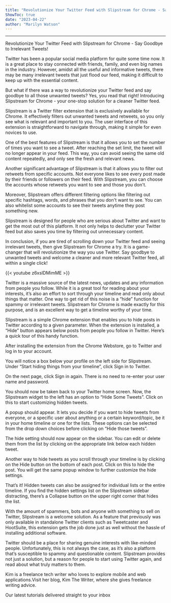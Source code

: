 ```yaml
---
title: "Revolutionize Your Twitter Feed with Slipstream for Chrome - Say Goodbye to Irrelevant Tweets!"
ShowToc: true 
date: "2023-04-22"
author: "Marilyn Watson"
---
```

*****
Revolutionize Your Twitter Feed with Slipstream for Chrome - Say Goodbye to Irrelevant Tweets!

Twitter has been a popular social media platform for quite some time now. It is a great place to stay connected with friends, family, and even big names in the industry. However, amidst all the useful and informative tweets, there may be many irrelevant tweets that just flood our feed, making it difficult to keep up with the essential content.

But what if there was a way to revolutionize your Twitter feed and say goodbye to all those unwanted tweets? Yes, you read that right! Introducing Slipstream for Chrome - your one-stop solution for a cleaner Twitter feed.

Slipstream is a Twitter filter extension that is exclusively available for Chrome. It effectively filters out unwanted tweets and retweets, so you only see what is relevant and important to you. The user interface of this extension is straightforward to navigate through, making it simple for even novices to use.

One of the best features of Slipstream is that it allows you to set the number of times you want to see a tweet. After reaching the set limit, the tweet will no longer appear in your feed. This way, you can avoid seeing the same old content repeatedly, and only see the fresh and relevant news.

Another significant advantage of Slipstream is that it allows you to filter out retweets from specific accounts. Not everyone likes to see every post made by their friends or followers on their feed. With Slipstream, you can choose the accounts whose retweets you want to see and those you don't.

Moreover, Slipstream offers different filtering options like filtering out specific hashtags, words, and phrases that you don't want to see. You can also whitelist some accounts to see their tweets anytime they post something new.

Slipstream is designed for people who are serious about Twitter and want to get the most out of this platform. It not only helps to declutter your Twitter feed but also saves you time by filtering out unnecessary content.

In conclusion, if you are tired of scrolling down your Twitter feed and seeing irrelevant tweets, then give Slipstream for Chrome a try. It is a game-changer that will revolutionize the way you use Twitter. Say goodbye to unwanted tweets and welcome a cleaner and more relevant Twitter feed, all within a single click!

{{< youtube z6xslDMimME >}} 



Twitter is a massive source of the latest news, updates and any information from people you follow. While it is a great tool for reading about your interests, it’s also an effort to sort through your timeline and read only about things that matter. One way to get rid of this noise is a “hide” function for spammy or irrelevant tweets. Slipstream for Chrome is made exactly for this purpose, and is an excellent way to get a timeline worthy of your time.
 
Slipstream is a simple Chrome extension that enables you to hide posts in Twitter according to a given parameter. When the extension is installed, a “Hide” button appears below posts from people you follow in Twitter. Here’s a quick tour of this handy function.
 
After installing the extension from the Chrome Webstore, go to Twitter and log in to your account.
 
You will notice a box below your profile on the left side for Slipstream. Under “Start hiding things from your timeline”, click Sign in to Twitter.
 

 
On the next page, click Sign in again. There is no need to re-enter your user name and password.
 
You should now be taken back to your Twitter home screen. Now, the Slipstream widget to the left has an option to “Hide Some Tweets”. Click on this to start customizing hidden tweets.
 
A popup should appear. It lets you decide if you want to hide tweets from everyone, or a specific user about anything or a certain keyword/topic, be it in your home timeline or one for the lists. These options can be selected from the drop down choices before clicking on “Hide those tweets”.
 
The hide setting should now appear on the sidebar. You can edit or delete them from the list by clicking on the appropriate link below each hidden tweet.
 
Another way to hide tweets as you scroll through your timeline is by clicking on the Hide button on the bottom of each post. Click on this to hide the post. You will get the same popup window to further customize the hide settings.
 
That’s it! Hidden tweets can also be assigned for individual lists or the entire timeline. If you find the hidden settings list on the Slipstream sidebar distracting, there’s a Collapse button on the upper right corner that hides the list.
 
With the amount of spammers, bots and anyone with something to sell on Twitter, Slipstream is a welcome solution. As a feature that previously was only available in standalone Twitter clients such as Tweetcaster and HootSuite, this extension gets the job done just as well without the hassle of installing additional software.
 
Twitter should be a place for sharing genuine interests with like-minded people. Unfortunately, this is not always the case, as it’s also a platform that’s susceptible to spammy and questionable content. Slipstream provides not just a solution, but a reason for people to start using Twitter again, and read about what truly matters to them.
 
Kim is a freelance tech writer who loves to explore mobile and web applications.Visit her blog, Kim The Writer, where she gives freelance writing advice.
 
Our latest tutorials delivered straight to your inbox




